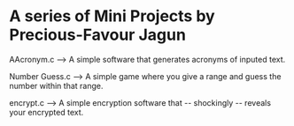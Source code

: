 # A series of Mini Projects by Precious-Favour Jagun

AAcronym.c --> A simple software that generates acronyms of inputed text.

Number Guess.c --> A simple game where you give a range and guess the number within that range.

encrypt.c --> A simple encryption software that -- shockingly -- reveals your encrypted text.
